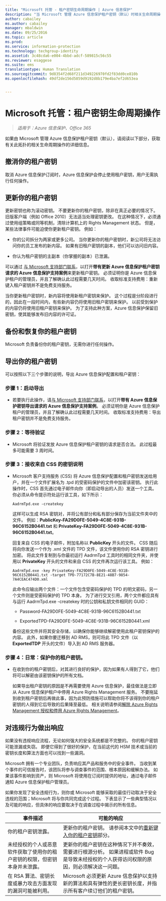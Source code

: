 ```yaml
---
title: "Microsoft 托管 - 租户密钥生命周期操作 | Azure 信息保护"
description: "当 Microsoft 管理 Azure 信息保护租户密钥（默认）时相关生命周期操作的信息。"
author: cabailey
ms.author: cabailey
manager: mbaldwin
ms.date: 09/25/2016
ms.topic: article
ms.prod: 
ms.service: information-protection
ms.technology: techgroup-identity
ms.assetid: 3c48cda6-e004-4bbd-adcf-589815c56c55
ms.reviewer: esaggese
ms.suite: ems
translationtype: Human Translation
ms.sourcegitcommit: 9d8354f2d68f211d349226970fd2f83dd0ce810b
ms.openlocfilehash: 49df2de156d5859d9192d8b179e4ba7ef2d653ea


---
```



# <a name="microsoftmanaged-tenant-key-lifecycle-operations"></a>Microsoft 托管：租户密钥生命周期操作

>*适用于：Azure 信息保护、Office 365*

如果由 Microsoft 管理 Azure 信息保护租户密钥（默认），请阅读以下部分，获取有关此拓扑的相关生命周期操作的详细信息。

## <a name="revoke-your-tenant-key"></a>撤消你的租户密钥
取消 Azure 信息保护订阅时，Azure 信息保护会停止使用租户密钥，用户无需执行任何操作。

## <a name="rekey-your-tenant-key"></a>更新你的租户密钥
更新密钥也称为滚动密钥。 不要更新你的租户密钥，除非在真正必要的情况下。 旧版客户端（例如 Office 2010）无法适当处理密钥更改。 在这种情况下，必须通过使用组策略或同等机制，清除计算机上的 Rights Management 状态。 但是，某些法律事件可能迫使你更新租户密钥。 例如：

-   你的公司拆分为两家或更多公司。 当你更新你的租户密钥时，新公司将无法访问你的员工发布的新内容。 如果有旧租户密钥的副本，他们可以访问旧内容。

-   你认为租户密钥的主副本（你掌握的副本）已泄漏。

可以通过 [与 Microsoft 支持部门联系](../get-started/information-support.md#to-contact-microsoft-support)，以打开**带有更新 Azure 信息保护租户密钥请求的 Azure 信息保护支持案例**来更新租户密钥。 必须证明你是 Azure 信息保护租户的管理员，并且了解确认此过程需要几天时间。 收取标准支持费用：重新键入租户密钥并不是免费支持服务。

当你更新租户密钥时，新内容将使用新租户密钥来保护。 这个过程是分阶段进行的，因此在一段时间内，有些新内容仍将使用旧租户密钥来保护。 以前受到保护的内容仍将使用旧租户密钥来保护。 为了支持此种方案，Azure 信息保护保留旧密钥，使其能够发布旧内容的许可证。

## <a name="backup-and-recover-your-tenant-key"></a>备份和恢复你的租户密钥
Microsoft 负责备份你的租户密钥，无需你进行任何操作。

## <a name="export-your-tenant-key"></a>导出你的租户密钥
可以按照以下三个步骤的说明，导出 Azure 信息保护配置和租户密钥：

### <a name="step-1-initiate-export"></a>步骤 1：启动导出

-   若要执行此操作，请[与 Microsoft 支持部门联系](../get-started/information-support.md#to-contact-microsoft-support)，以打开**带有 Azure 信息保护密钥导出请求的 Azure 信息保护支持案例**。 必须证明你是 Azure 信息保护租户的管理员，并且了解确认此过程需要几天时间。 收取标准支持费用：导出租户密钥并不是免费支持服务。

### <a name="step-2-wait-for-verification"></a>步骤 2：等待验证

-   Microsoft 将验证发放 Azure 信息保护租户密钥的请求是否合法。 此过程最多可能需要 3 周时间。

### <a name="step-3-receive-key-instructions-from-css"></a>步骤 3：接收来自 CSS 的密钥说明

-   Microsoft 客户支持服务 (CSS) 将 Azure 信息保护配置和租户密钥发送给用户，并在一个文件扩展名为 .tpd 的受密码保护的文件中加密该密钥。 执行此操作时，CSS 首先通过电子邮件向你（即启动导出的人员）发送一个工具。 你必须从命令提示符处运行该工具，如下所示：

    ```
    AadrmTpd.exe -createkey
    ```
    这样可以生成 RSA 密钥对，并将公有部分和私有部分保存为当前文件夹中的文件。 例如：**PublicKey-FA29D0FE-5049-4C8E-931B-96C6152B0441.txt** 和 **PrivateKey-FA29D0FE-5049-4C8E-931B-96C6152B0441.txt**。

    回复来自 CSS 的电子邮件，附加名称以 **PublicKey** 开头的文件。 CSS 随后将向你发送一个作为 .xml 文件的 TPD 文件，该文件使用你的 RSA 密钥进行加密。 将此文件复制到与你最初运行 AadrmTpd 工具时的相同文件夹，并使用以 **PrivateKey** 开头的文件和来自 CSS 的文件再次运行该工具。 例如：

    ```
    AadrmTpd.exe -key PrivateKey-FA29D0FE-5049-4C8E-931B-96C6152B0441.txt -target TPD-77172C7B-8E21-48B7-9854-7A4CEAC474D0.xml
    ```
    此命令应输出两个文件：一个文件包含受密码保护的 TPD 的明文密码，另一个文件则是受密码保护的 TPD 本身。 为了进行交叉引用，两个文件都应具有与运行 AadrmTpd.exe -createkey 时的公钥和私钥文件相同的 GUID：

    -   Password-FA29D0FE-5049-4C8E-931B-96C6152B0441.txt

    -   ExportedTPD-FA29D0FE-5049-4C8E-931B-96C6152B0441.xml

    备份这些文件并将其安全存储，以确保你能够继续解密使用此租户密钥保护的内容。 此外，如果你要迁移到 AD RMS，则可将此 TPD 文件（以 **ExportedTDP** 开头的文件）导入到 AD RMS 服务器。

### <a name="step-4-ongoing-protect-your-tenant-key"></a>步骤 4：日常：保护你的租户密钥。

-   在收到你的租户密钥后，对其进行良好的保护，因为如果有人得到了它，他们将可以解密由该密钥保护的所有文档。

    如果导出租户密钥的原因是不再需要使用 Azure 信息保护，最佳做法是立即从 Azure 信息保护租户中停用 Azure Rights Management 服务。 不要拖延到收到租户密钥后再做此事，因为此预防措施可以帮助你将不该得到你的租户密钥的人得到它后导致的后果降至最低。 相关说明请参阅[解除 Azure Rights Management 授权和停用 Azure Rights Management](decommission-deactivate.md)。

## <a name="respond-to-a-breach"></a>对违规行为做出响应
如果没有违规响应流程，无论如何强大的安全系统都是不完整的。 你的租户密钥可能泄漏或失窃。 即便它得到了很好的保护，在当前这代的 HSM 技术或当前的密钥长度和算法方面也可以找到一些漏洞。

Microsoft 拥有一个专业团队，负责响应其产品和服务中的安全事件。 当收到某个事件的可信报告时，该团队将参与调查事件的范围、根本原因和缓解办法。 如果该事件影响到资产，则 Microsoft 将使用在订阅时提供的地址，通过电子邮件通知 Azure 信息保护租户管理员。

如果你发现了安全违规行为，则你或 Microsoft 能够采取的最佳行动取决于安全违规的范围；Microsoft 将与你共同完成这个过程。 下表显示了一些典型情况以及可能的响应，但具体的响应要取决于在调查过程中揭示的所有信息。

|事件描述|可能的响应|
|------------------------|-------------------|
|你的租户密钥泄露。|更新你的租户密钥。 请参阅本文中的[重新键入你的租户密钥](operations-microsoft-managed-tenant-key.md#re-key-your-tenant-key)部分。|
|未经授权的个人或恶意软件获取了使用你的租户密钥的权限，但密钥本身并未泄露。|更新你的租户密钥在这种情况下并不奏效，需要进行根源分析。 如果进程或软件 Bug 是导致未经授权的个人获得访问权限的原因，则必须解决这一问题。|
|在 RSA 算法、密钥长度或暴力攻击方面发现的漏洞可能被利用。|Microsoft 必须更新 Azure 信息保护以支持新的算法和具有弹性的更长密钥长度，并指示所有客户续订他们的租户密钥。|





<!--HONumber=Nov16_HO2-->


